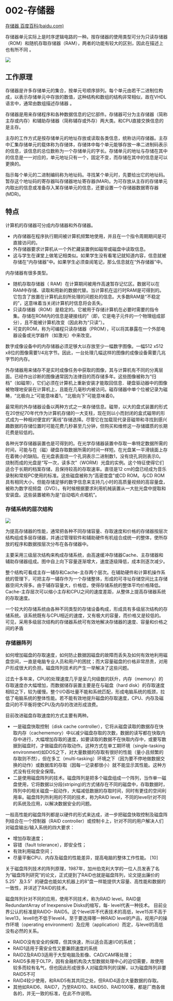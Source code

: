 # 002-存储器

[存储器 百度百科(baidu.com)](https://baike.baidu.com/item/存储器/1583185?fr=aladdin)

存储器单元实际上是时序逻辑电路的一种。按存储器的使用类型可分为只读存储器（ROM）和随机存取存储器（RAM），两者的功能有较大的区别，因此在描述上也有所不同 。

![](images/151721259684.png)


## 工作原理

存储器是许多存储单元的集合，按单元号顺序排列。每个单元由若干二进制位构成，以表示存储单元中存放的数值，这种结构和数组的结构非常相似，故在VHDL语言中，通常由数组描述存储器 。

存储器是用来存储程序和各种数据信息的记忆部件。存储器可分为主存储器（简称主存或内存）和辅助存储器（简称辅存或外存）两大类。和CPU直接交换信息的是主存。 

主存的工作方式是按存储单元的地址存放或读取各类信息，统称访问存储器。主存中汇集存储单元的载体称为存储体，存储体中每个单元能够存放一串二进制码表示的信息，该信息的总位数称为一个存储单元的字长。存储单元的地址与存储在其中的信息是一一对应的，单元地址只有一个，固定不变，而存储在其中的信息是可以更换的。

指示每个单元的二进制编码称为地址码。寻找某个单元时，先要给出它的地址码。暂存这个地址码的寄存器叫存储器地址寄存器(MAR)。为可存放从主存的存储单元内取出的信息或准备存入某存储单元的信息，还要设置一个存储器数据寄存器(MDR)。

## 特点

计算机的存储器可分成内存储器和外存储器。

- 内存储器在程序执行期间被计算机频繁地使用，并且在一个指令周期期间是可直接访问的。
- 外存储器要求计算机从一个外贮藏装置例如磁带或磁盘中读取信息。
- 这与学生在课堂上做笔记相类似。如果学生没有看笔记就知道内容，信息就被存储在“内存储器”中。如果学生必须查阅笔记，那么信息就在“外存储器”中。

内存储器有很多类型。

- 随机存取存储器（ RAM）在计算期间被用作高速暂存记忆区。数据可以在RAM中存储、读取和用新的数据代替。当计算机在运行时RAM是可得到的。它包含了放置在计算机此刻所处理的问题处的信息。大多数RAM是“不稳定的”，这意味着当关闭计算机时信息将会丢失。
- 只读存储器（ROM）是稳定的。它被用于存储计算机在必要时需要的指令集。存储在ROM内的信息是硬接线的”（即，它是电子元件的一个物理组成部分），且不能被计算机改变（因此称为“只读”）。
- 可变的ROM，称为可编程只读存储器（PROM），可以将其暴露在一个外部电器设备或光学器件（如激光）中来改变。 

数字成像设备中的内存储器必须足够大以存放至少一幅数字图像。一幅512 x512 x8位的图像需要1/4兆字节。因此，一台处理几幅这样的图像的成像设备需要几兆字节的内存。

外存储器用来储存不是实时成像任务中获取的图像，其与计算机有不同的分离层面。已经作出诊断的图像通常因为法律目的而存储多年。这些图像被称为“归档”（如磁带），它们必须在计算机上重新安装才能取回信息．硬盘驱动器中的图像被物理地安装在计算机上，且能在几毫秒内被访问。磁存储器中单个位被记录为磁畴，“北极向上”可能意味着1，“北极向下”可能意味着0。 

最常用的外存储器设备以两种方式之一来存储信息。磁带，以大的盘式装置的形式在20世纪70年代作为计算机存储的一大支柱，现在则以小而封闭的盒式磁带的形式成为一种相对便宜的“离线”存储选择。尽管它在加载现代录音磁带和寻找到感兴趣数据的存储位置时可能花费几秒甚至几分钟，但购买和维修这一存储媒质的长期花费是较低的。 

各种光学存储器装置也是可得到的。在光学存储器装置中存取一串特定数据所需的时间，可能与在（磁）硬盘存取数据所需的时间一样短。在光盘某一平滑镜面上存在着微小的缺陷。在光盘表面烧一个孔洞表示二进制数1，没有烧孔洞则表示0。烧制而成的光盘是“写一次，读多次”（WORM）光盘的实例。这个特征使得它们适合于长期的档案存储，且保持较高的存取速率。直径是12 cm的盘已经成为音乐录制和常规PC使用的标准。这些磁盘被称为“高密度盘”或CD ROM。与CD ROM具有相同大小，但能存储足够的数字信息来支持几小时的高质量视频的高容量盘，被称为数字视频盘（DVD）。有时候根据要求利用机械装置从一大批光盘中提取和安装盘。这些装置被称为是“自动唱片点唱机”。

### 存储系统的层次结构

![](images/9852621256239.png)

为提高存储器的性能，通常把各种不同存储容量、存取速度和价格的存储器按层次结构组成多层存储器，并通过管理软件和辅助硬件有机组合成统一的整体，使所存放的程序和数据按层次分布在各存储器中。 

主要采用三级层次结构来构成存储系统，由高速缓冲存储器Cache、主存储器和辅助存储器组成。图中自上向下容量逐渐增大，速度逐级降低，成本则逐次减少。 

整个结构可看成主存一辅存和Cache-主存两个层次。在辅助硬件和计算机操作系统的管理下，可把主存一辅存作为一个存储整体，形成的可寻址存储空间比主存储器空间大得多。由于辅存容量大，价格低，使得存储系统的整体平均价格降低。Cache-主存层次可以缩小主存和CPU之间的速度差距，从整体上提高存储器系统的存取速度。 

一个较大的存储系统由各种不同类型的存储设备构成，形成具有多级层次结构的存储系统。该系统既有与CPU相近的速度，又有极大的容量，而价格又是较低的。可见，采用多级层次结构的存储器系统可有效地解决存储器的速度、容量和价格之间的矛盾

### 存储器阵列

如何增加磁盘的存取速度，如何防止数据因磁盘的故障而丢失及如何有效地利用磁盘空间，一直是电脑专业人员和用户的困扰；而大容量磁盘的价格非常昂贵，对用户形成很大的负担。磁盘阵列技术的产生一举解决了这些问题。 

过去十多年来，CPU的处理速度几乎是呈几何级数的跃升，内存（memory）的存取速度亦大幅增加，而数据储存装置主要是在与磁盘（hard disk）的存取速度相较之下，较为缓慢。整个I/O吞吐量不能和系统匹配，形成电脑系统的瓶颈，拉低了电脑系统的整体性能。若不能有效地提升磁盘的存取速度，CPU、内存及磁盘问的不平衡将使CPU及内存的改进形成浪费。 

目前改进磁盘存取速度的方式主要有两种。 

- 一是磁盘快取控制（disk cache controller），它将从磁盘读取的数据存在快取内存（cachememory）中以减少磁盘存取的次数，数据的读写都在快取内存中进行，大幅增加存取的速度，如要读取的数据不在快取内存中，或要写数据到磁盘时，才做磁盘的存取动作。这种方式在单工期环境（single-tasking environment)如DOS之下，对大量数据的存取有很好的性能（量小且频繁的存取则不然），但在多工（multi-tasking）环境之下（因为要不停地做数据交换的动作）或数据库的存取（因每一记录都很小）就不能显示其性能。这种方式没有任何安全保障。
- 二是使用磁盘阵列的技术。磁盘阵列是把多个磁盘组成一个阵列，当作单一磁盘使用，它将数据以分段(striping)的方式储存在不同的磁盘中，存取数据时，阵列中的相关磁盘一起动作，大幅减低数据的存取时间，同时有更佳的空间利用率。磁盘阵列所利用的不同的技术，称为RAID level，不同的level针对不同的系统及应用，以解决数据安全的问题。 


一般高性能的磁盘阵列都是以硬件的形式来达成，进一步把磁盘快取控制及磁盘阵列结合在一个控制器（RAID controller）或控制卡上，针对不同的用户解决人们对磁盘输出/输入系统的四大要求：

- 增加存取速度；
- 容错（fault tolerance），即安全性；
- 有效利用磁盘空间；
- 尽量平衡CPU、内存及磁盘的性能差异，提高电脑的整体工作性能。 [10]

关于磁盘阵列技术的阵列原理，1987年，加州伯克利大学的一位人员发表了名为“磁盘阵列研究”的论文，正式提到了RAID也就是磁盘阵列，论文提出廉价的5.25〞及3.5〞的硬盘也能如大机器上的8”盘一样能提供大容量、高性能和数据的一致性，并详述了RAID的技术。 

磁盘阵列针对不同的应用，使用不同技术，称为RAID level。RAID是RedundantArray of Inexpensive Disks的缩写，每- level代表一种技术。 目前业界公认的标准是RAIDO- RAID5。这个level并不代表技术的高低，leve15并不高于leve13，levell也不低于level4，至于要选择哪一种RAID level的产品，视用户的操作环境（operating environment）及应用（application）而定，与level的高低没有必然的关系。

- RAIDO没有安全的保障，但其快速，所以适合高速I/O的系统；
- RAID1适用于需安全性又要兼顾速度的系统
- RAID2及RAID3适用于大型电脑及影像、CAD/CAM等处理；
- RAID5多用于OLTP，因有金融机构及大型数据处理中心的迫切需要，故使用较多而较有名气，但也因此形成很多人对磁盘阵列的误解，以为磁盘阵列非要RAID5不可
- RAID4较少使用，和RAID5有其共同之处，但RAID4适合大量数据的存取。
- 其他如RAID6、RAID7，乃至RAID10、RAID50、RAID100等，都是厂商各做各的，并无一致的标准，在此不作说明。